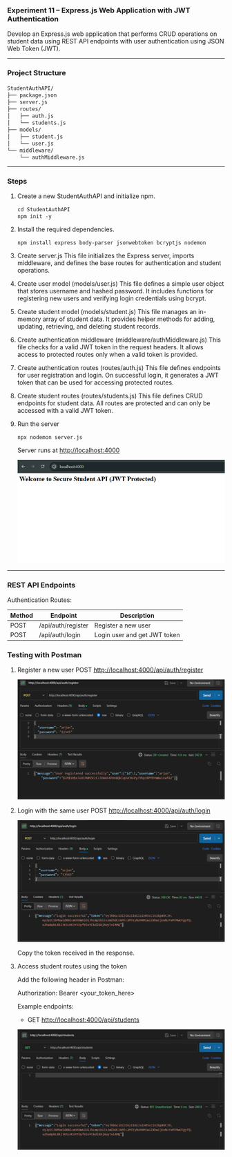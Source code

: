 ### Experiment 11 – Express.js Web Application with JWT Authentication

Develop an Express.js web application that performs CRUD operations on student data using REST API endpoints with user authentication using JSON Web Token (JWT).

---

### Project Structure

```
StudentAuthAPI/
├── package.json
├── server.js
├── routes/
│   ├── auth.js
│   └── students.js
├── models/
│   ├── student.js
│   └── user.js
└── middleware/
    └── authMiddleware.js
```

---

### Steps

1. Create a new StudentAuthAPI and initialize npm.

   ```
   cd StudentAuthAPI
   npm init -y
   ```
2. Install the required dependencies.

   ```
   npm install express body-parser jsonwebtoken bcryptjs nodemon
   ```
3. Create server.js
   This file initializes the Express server, imports middleware, and defines the base routes for authentication and student operations.
4. Create user model (models/user.js)
   This file defines a simple user object that stores username and hashed password. It includes functions for registering new users and verifying login credentials using bcrypt.
5. Create student model (models/student.js)
   This file manages an in-memory array of student data. It provides helper methods for adding, updating, retrieving, and deleting student records.
6. Create authentication middleware (middleware/authMiddleware.js)
   This file checks for a valid JWT token in the request headers. It allows access to protected routes only when a valid token is provided.
7. Create authentication routes (routes/auth.js)
   This file defines endpoints for user registration and login. On successful login, it generates a JWT token that can be used for accessing protected routes.
8. Create student routes (routes/students.js)
   This file defines CRUD endpoints for student data. All routes are protected and can only be accessed with a valid JWT token.
9. Run the server

   ```
   npx nodemon server.js
   ```

   Server runs at [http://localhost:4000](http://localhost:4000)

   
    ![1761126060594](image/README/1761126060594.png)


---

### REST API Endpoints

Authentication Routes:

| Method | Endpoint           | Description                  |
| ------ | ------------------ | ---------------------------- |
| POST   | /api/auth/register | Register a new user          |
| POST   | /api/auth/login    | Login user and get JWT token |

### Testing with Postman

1. Register a new user
   POST [http://localhost:4000/api/auth/register](http://localhost:4000/api/auth/register)

   ![1761127171449](image/README/1761127171449.png)
2. Login with the same user
   POST [http://localhost:4000/api/auth/login](http://localhost:4000/api/auth/login)
  
    ![1761127436663](image/README/1761127436663.png)

   Copy the token received in the response.

3. Access student routes using the token

   Add the following header in Postman:

   Authorization: Bearer <your_token_here>

   Example endpoints:

   * GET [http://localhost:4000/api/students](http://localhost:4000/api/students)
   
    ![1761127579526](image/README/1761127579526.png)

